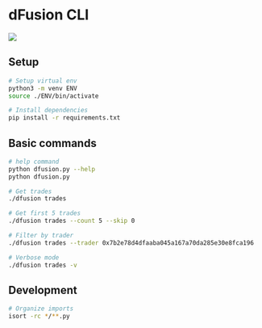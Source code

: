 # dFusion CLI

![](docs/CLI-demo.gif)

## Setup

```bash
# Setup virtual env
python3 -m venv ENV
source ./ENV/bin/activate

# Install dependencies
pip install -r requirements.txt
```

## Basic commands

```bash
# help command
python dfusion.py --help
python dfusion.py

# Get trades
./dfusion trades

# Get first 5 trades
./dfusion trades --count 5 --skip 0

# Filter by trader
./dfusion trades --trader 0x7b2e78d4dfaaba045a167a70da285e30e8fca196

# Verbose mode
./dfusion trades -v
```

## Development

```bash
# Organize imports
isort -rc */**.py
```
